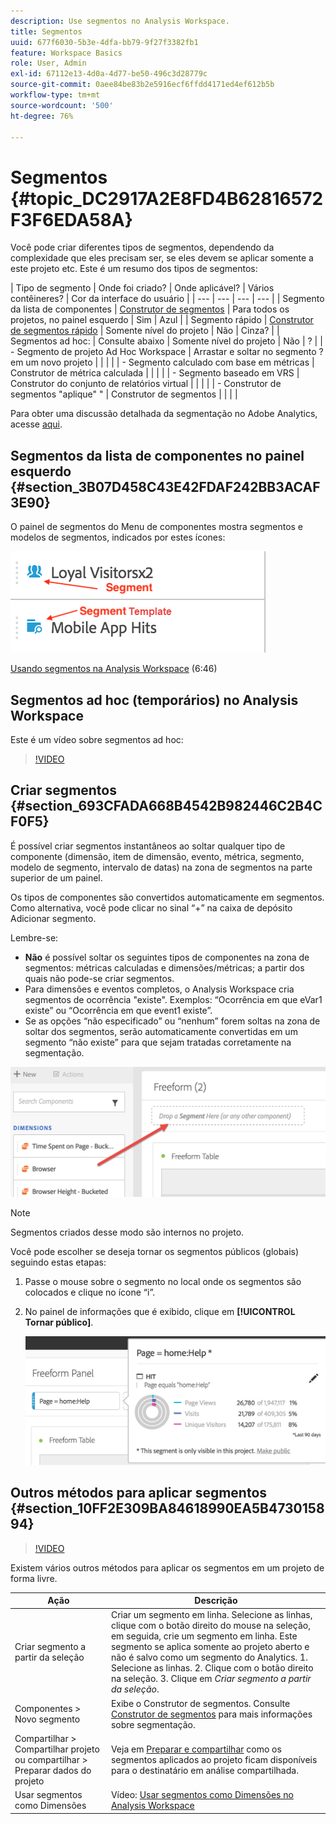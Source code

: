 ```yaml
---
description: Use segmentos no Analysis Workspace.
title: Segmentos
uuid: 677f6030-5b3e-4dfa-bb79-9f27f3382fb1
feature: Workspace Basics
role: User, Admin
exl-id: 67112e13-4d0a-4d77-be50-496c3d28779c
source-git-commit: 0aee84be83b2e5916ecf6ffdd4171ed4ef612b5b
workflow-type: tm+mt
source-wordcount: '500'
ht-degree: 76%

---
```


# Segmentos {#topic_DC2917A2E8FD4B62816572F3F6EDA58A}

Você pode criar diferentes tipos de segmentos, dependendo da complexidade que eles precisam ser, se eles devem se aplicar somente a este projeto etc. Este é um resumo dos tipos de segmentos:

| Tipo de segmento | Onde foi criado? | Onde aplicável? | Vários contêineres? | Cor da interface do usuário |
| --- | --- | --- | --- |
| Segmento da lista de componentes | [Construtor de segmentos](/help/components/segmentation/segmentation-workflow/seg-build.md) | Para todos os projetos, no painel esquerdo | Sim | Azul |
| Segmento rápido | [Construtor de segmentos rápido](/help/analyze/analysis-workspace/components/segments/quick-segments.md) | Somente nível do projeto | Não | Cinza? |
| Segmentos ad hoc: | Consulte abaixo | Somente nível do projeto | Não | ? |
| - Segmento de projeto Ad Hoc Workspace | Arrastar e soltar no segmento ? em um novo projeto |  |  |  |
| - Segmento calculado com base em métricas | Construtor de métrica calculada |  |  |  |
| - Segmento baseado em VRS | Construtor do conjunto de relatórios virtual |  |  |  |
| - Construtor de segmentos &quot;aplique&quot; &quot; | Construtor de segmentos |  |  |  |

Para obter uma discussão detalhada da segmentação no Adobe Analytics, acesse [aqui](/help/components/segmentation/seg-overview.md).

## Segmentos da lista de componentes no painel esquerdo {#section_3B07D458C43E42FDAF242BB3ACAF3E90}

O painel de segmentos do Menu de componentes mostra segmentos e modelos de segmentos, indicados por estes ícones:

![](assets/segment_icons.png)

[Usando segmentos na Analysis Workspace](https://experienceleague.adobe.com/docs/analytics-learn/tutorials/analysis-workspace/applying-segments/using-segments-in-analysis-workspace.html?lang=pt-BR) (6:46)

## Segmentos ad hoc (temporários) no Analysis Workspace

Este é um vídeo sobre segmentos ad hoc:

>[!VIDEO](https://video.tv.adobe.com/v/23978/?quality=12)

## Criar segmentos {#section_693CFADA668B4542B982446C2B4CF0F5}

É possível criar segmentos instantâneos ao soltar qualquer tipo de componente (dimensão, item de dimensão, evento, métrica, segmento, modelo de segmento, intervalo de datas) na zona de segmentos na parte superior de um painel.

Os tipos de componentes são convertidos automaticamente em segmentos. Como alternativa, você pode clicar no sinal “+” na caixa de depósito Adicionar segmento.

Lembre-se:

* **Não** é possível soltar os seguintes tipos de componentes na zona de segmentos: métricas calculadas e dimensões/métricas; a partir dos quais não pode-se criar segmentos.
* Para dimensões e eventos completos, o Analysis Workspace cria segmentos de ocorrência &quot;existe&quot;. Exemplos: “Ocorrência em que eVar1 existe” ou “Ocorrência em que event1 existe”.
* Se as opções “não especificado” ou “nenhum” forem soltas na zona de soltar dos segmentos, serão automaticamente convertidas em um segmento “não existe” para que sejam tratadas corretamente na segmentação.

![](assets/segment-dropzone.png)

>[!NOTE]
>
>Segmentos criados desse modo são internos no projeto.

Você pode escolher se deseja tornar os segmentos públicos (globais) seguindo estas etapas:

1. Passe o mouse sobre o segmento no local onde os segmentos são colocados e clique no ícone “i”.
1. No painel de informações que é exibido, clique em **[!UICONTROL Tornar público]**.

   ![](assets/segment-info.png)

## Outros métodos para aplicar segmentos {#section_10FF2E309BA84618990EA5B473015894}

>[!VIDEO](https://video.tv.adobe.com/v/30994/?quality=12)

Existem vários outros métodos para aplicar os segmentos em um projeto de forma livre.

| Ação | Descrição |
|--- |--- |
| Criar segmento a partir da seleção | Criar um segmento em linha. Selecione as linhas, clique com o botão direito do mouse na seleção, em seguida, crie um segmento em linha. Este segmento se aplica somente ao projeto aberto e não é salvo como um segmento do Analytics. 1. Selecione as linhas.  2. Clique com o botão direito na seleção.  3. Clique em *Criar segmento a partir da seleção*. |
| Componentes > Novo segmento | Exibe o Construtor de segmentos. Consulte [Construtor de segmentos](https://experienceleague.adobe.com/docs/analytics/components/segmentation/segmentation-workflow/seg-build.html?lang=pt-BR) para mais informações sobre segmentação. |
| Compartilhar > Compartilhar projeto ou compartilhar > Preparar dados do projeto | Veja em [Preparar e compartilhar](https://experienceleague.adobe.com/docs/analytics/analyze/analysis-workspace/curate-share/curate.html?lang=pt-BR#concept_4A9726927E7C44AFA260E2BB2721AFC6) como os segmentos aplicados ao projeto ficam disponíveis para o destinatário em análise compartilhada. |
| Usar segmentos como Dimensões | Vídeo: [Usar segmentos como Dimensões no Analysis Workspace](https://experienceleague.adobe.com/docs/analytics-learn/tutorials/analysis-workspace/applying-segments/using-segments-as-dimensions-in-analysis-workspace.html?lang=pt-BR) |


